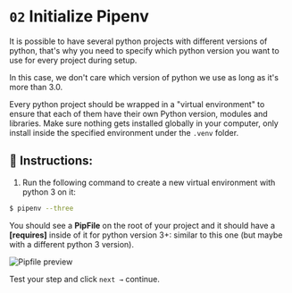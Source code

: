 # `02` Initialize Pipenv

It is possible to have several python projects with different versions of python, that's why you need to specify which python version you want to use for every project during setup.

In this case, we don't care which version of python we use as long as it's more than 3.0.

Every python project should be wrapped in a "virtual environment" to ensure that each of them have their own Python version, modules and libraries. Make sure nothing gets installed globally in your computer, only install inside the specified environment under the `.venv` folder.

## 📝 Instructions:

1. Run the following command to create a new virtual environment with python 3 on it:

```bash
$ pipenv --three
```

You should see a **PipFile** on the root of your project and it should have a **[requires]** inside of it for python version 3+: similar to this one (but maybe with a different python 3 version).

![Pipfile preview](../../assets/pipfile.png?raw=true)

Test your step and click `next →` continue.
